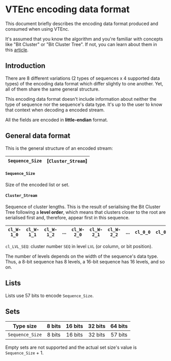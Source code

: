 # VTEnc encoding data format

This document briefly describes the encoding data format produced and consumed when using VTEnc.

It's assumed that you know the algorithm and you're familiar with concepts like "Bit Cluster" or "Bit Cluster Tree". If not, you can learn about them in this [article](https://vteromero.github.io/2019/07/28/vtenc.html).

## Introduction

There are 8 different variations (2 types of sequences x 4 supported data types) of the encoding data format which differ slightly to one another. Yet, all of them share the same general structure.

This encoding data format doesn't include information about neither the type of sequence nor the sequence's data type. It's up to the user to know that context when decoding a encoded stream.

All the fields are encoded in **little-endian** format.

## General data format

This is the general structure of an encoded stream:

|`Sequence_Size`|[`Cluster_Stream`]|
|:-------------:|:-----------------:|

#### `Sequence_Size`

Size of the encoded list or set.

#### `Cluster_Stream`

Sequence of cluster lengths. This is the result of serialising the Bit Cluster Tree following a **level order**, which means that clusters closer to the root are serialised first and, therefore, appear first in this sequence.

|`cl_W-1_0`|`cl_W-1_1`|`cl_W-1_2`|...|`cl_W-2_0`|`cl_W-2_1`|`cl_W-2_2`|...|`cl_0_0`|`cl_0_1`|`cl_0_2`|
|:--------:|:--------:|:--------:|:-:|:--------:|:--------:|:--------:|:-:|:------:|:------:|:------:|

`cl_LVL_SEQ`: cluster number `SEQ` in level `LVL` (or column, or bit position).

The number of levels depends on the width of the sequence's data type. Thus, a 8-bit sequence has 8 levels, a 16-bit sequence has 16 levels, and so on.

## Lists

Lists use 57 bits to encode `Sequence_Size`.

## Sets

| Type size     | 8 bits | 16 bits | 32 bits | 64 bits |
|:-------------:|:------:|:-------:|:-------:|:-------:|
|`Sequence_Size`| 8 bits | 16 bits | 32 bits | 57 bits |

Empty sets are not supported and the actual set size's value is `Sequence_Size` + 1.

